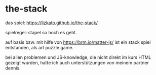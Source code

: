 # the-stack
das spiel:
https://lizkato.github.io/the-stack/

spielregel: stapel so hoch es geht.

auf basis bzw. mit hilfe von https://brm.io/matter-js/ ist ein stack spiel entstanden, als art puzzle game. 

bei allen problemen und JS-knowledge, die nicht direkt im kurs HTML gezeigt wurden,
hatte ich auch unterstützungen von meinem partner dennis.
